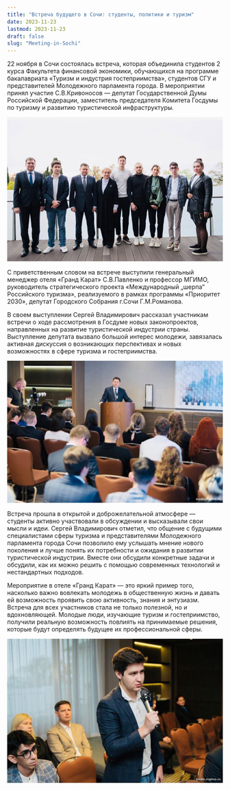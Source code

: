 ```yaml
---
title: "Встреча будущего в Сочи: студенты, политики и туризм"
date: 2023-11-23
lastmod: 2023-11-23
draft: false
slug: "Meeting-in-Sochi"
---
```


22 ноября в Сочи состоялась встреча, которая объединила студентов 2 курса Факультета финансовой экономики, обучающихся на программе бакалавриата «Туризм и индустрия гостеприимства», студентов СГУ и представителей Молодежного парламента города. В мероприятии принял участие С.В.Кривоносов — депутат Государственной Думы Российской Федерации, заместитель председателя Комитета Госдумы по туризму и развитию туристической инфраструктуры.

![](sochi1.jpg)

С приветственным словом на встрече выступили генеральный менеджер отеля «Гранд Карат» С.В.Павленко и профессор МГИМО, руководитель стратегического проекта «Международный „шерпа“ Российского туризма», реализуемого в рамках программы «Приоритет 2030», депутат Городского Собрания г.Сочи Г.М.Романова.

В своем выступлении Сергей Владимирович рассказал участникам встречи о ходе рассмотрения в Госдуме новых законопроектов, направленных на развитие туристической индустрии страны. Выступление депутата вызвало большой интерес молодежи, завязалась активная дискуссия о возникающих перспективах и новых возможностях в сфере туризма и гостеприимства.

![](sochi2.jpg)

Встреча прошла в открытой и доброжелательной атмосфере — студенты активно участвовали в обсуждении и высказывали свои мысли и идеи. Сергей Владимирович отметил, что общение с будущими специалистами сферы туризма и представителями Молодежного парламента города Сочи позволило ему услышать мнение нового поколения и лучше понять их потребности и ожидания в развитии туристической индустрии. Вместе они обсудили конкретные задачи и обсудили, как их можно решить с помощью современных технологий и нестандартных подходов.

Мероприятие в отеле «Гранд Карат» — это яркий пример того, насколько важно вовлекать молодежь в общественную жизнь и давать ей возможность проявить свою активность, знания и энтузиазм. Встреча для всех участников стала не только полезной, но и вдохновляющей. Молодые люди, изучающие туризм и гостеприимство, получили реальную возможность повлиять на принимаемые решения, которые будут определять будущее их профессиональной сферы.

![](sochi3.jpg)
